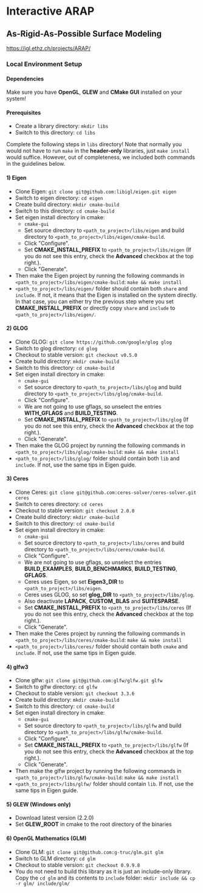 # Interactive ARAP

## As-Rigid-As-Possible Surface Modeling

https://igl.ethz.ch/projects/ARAP/

### Local Environment Setup

#### Dependencies

Make sure you have **OpenGL**, **GLEW** and **CMake GUI** installed on your system!

#### Prerequisites

- Create a library directory: `mkdir libs`
- Switch to this directory: `cd libs`

Complete the following steps in `libs` directory! Note that normally you would not have to run `make` in the **header-only** libraries, just `make install` would suffice. However, out of completeness, we included both commands in the guidelines below.

#### 1) Eigen

- Clone Eigen: `git clone git@github.com:libigl/eigen.git eigen`
- Switch to eigen directory: `cd eigen`
- Create build directory: `mkdir cmake-build`
- Switch to this directory: `cd cmake-build`
- Set eigen install directory in cmake:
    - `cmake-gui`
    - Set source directory to `<path_to_project>/libs/eigen` and build directory to `<path_to_project>/libs/eigen/cmake-build`.
    - Click "Configure".
    - Set **CMAKE_INSTALL_PREFIX** to `<path_to_project>/libs/eigen` (If you do not see this entry, check the **Advanced** checkbox at the top right.).
    - Click "Generate".
- Then make the Eigen project by running the following commands in `<path_to_project>/libs/eigen/cmake-build`: `make && make install`
- `<path_to_project>/libs/eigen/` folder should contain both `share` and `include`. If not, it means that the Eigen is installed on the system directly. In that case, you can either try the previous step where you set **CMAKE_INSTALL_PREFIX** or directly copy `share` and `include` to `<path_to_project>/libs/eigen/`.

#### 2) GLOG

- Clone GLOG: `git clone https://github.com/google/glog glog`
- Switch to glog directory: `cd glog`
- Checkout to stable version: `git checkout v0.5.0`
- Create build directory: `mkdir cmake-build`
- Switch to this directory: `cd cmake-build`
- Set eigen install directory in cmake:
  - `cmake-gui`
  - Set source directory to `<path_to_project>/libs/glog` and build directory to `<path_to_project>/libs/glog/cmake-build`.
  - Click "Configure".
  - We are not going to use gflags, so unselect the entries **WITH_GFLAGS** and **BUILD_TESTING**.
  - Set **CMAKE_INSTALL_PREFIX** to `<path_to_project>/libs/glog` (If you do not see this entry, check the **Advanced** checkbox at the top right.).
  - Click "Generate".
- Then make the GLOG project by running the following commands in `<path_to_project>/libs/glog/cmake-build`: `make && make install`
- `<path_to_project>/libs/glog/` folder should contain both `lib` and `include`. If not, use the same tips in Eigen guide.

#### 3) Ceres

- Clone Ceres: `git clone git@github.com:ceres-solver/ceres-solver.git ceres`
- Switch to ceres directory: `cd ceres`
- Checkout to stable version: `git checkout 2.0.0`
- Create build directory: `mkdir cmake-build`
- Switch to this directory: `cd cmake-build`
- Set eigen install directory in cmake:
  - `cmake-gui`
  - Set source directory to `<path_to_project>/libs/ceres` and build directory to `<path_to_project>/libs/ceres/cmake-build`.
  - Click "Configure".
  - We are not going to use gflags, so unselect the entries **BUILD_EXAMPLES**, **BUILD_BENCHMARKS**, **BUILD_TESTING**, **GFLAGS**.
  - Ceres uses Eigen, so set **Eigen3_DIR** to `<path_to_project>/libs/eigen`.
  - Ceres uses GLOG, so set **glog_DIR** to `<path_to_project>/libs/glog`.
  - Also deactivate **LAPACK**, **CUSTOM_BLAS** and **SUITESPARSE**.
  - Set **CMAKE_INSTALL_PREFIX** to `<path_to_project>/libs/ceres` (If you do not see this entry, check the **Advanced** checkbox at the top right.).
  - Click "Generate".
- Then make the Ceres project by running the following commands in `<path_to_project>/libs/ceres/cmake-build`: `make && make install`
- `<path_to_project>/libs/ceres/` folder should contain both `cmake` and `include`. If not, use the same tips in Eigen guide.

#### 4) glfw3

- Clone glfw: `git clone git@github.com:glfw/glfw.git glfw`
- Switch to glfw directory: `cd glfw`
- Checkout to stable version: `git checkout 3.3.6`
- Create build directory: `mkdir cmake-build`
- Switch to this directory: `cd cmake-build`
- Set eigen install directory in cmake:
  - `cmake-gui`
  - Set source directory to `<path_to_project>/libs/glfw` and build directory to `<path_to_project>/libs/glfw/cmake-build`.
  - Click "Configure".
  - Set **CMAKE_INSTALL_PREFIX** to `<path_to_project>/libs/glfw` (If you do not see this entry, check the **Advanced** checkbox at the top right.).
  - Click "Generate".
- Then make the glfw project by running the following commands in `<path_to_project>/libs/glfw/cmake-build`: `make && make install`
- `<path_to_project>/libs/glfw/` folder should contain `lib`. If not, use the same tips in Eigen guide.

#### 5) GLEW (Windows only)
- Download latest version (2.2.0)
- Set **GLEW_ROOT** in cmake to the root directory of the binaries

#### 6) OpenGL Mathematics (GLM)

- Clone GLM: `git clone git@github.com:g-truc/glm.git glm`
- Switch to GLM directory: `cd glm`
- Checkout to stable version: `git checkout 0.9.9.8`
- You do not need to build this library as it is just an include-only library. Copy the `cd glm` and its contents to `include` folder: `mkdir include && cp -r glm/ include/glm/`

